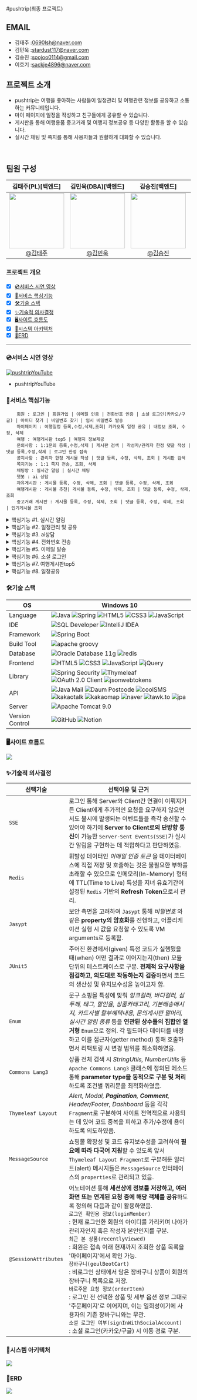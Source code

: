 #pushtrip(최종 프로젝트)

## EMAIL
- 김태주 :<0690lsh@naver.com>
- 김민욱 :<stardust117@naver.com>
- 김승진 :<soojoo0114@gmail.com>
- 이호기 :<sackje4896@naver.com>

## 프로젝트 소개

- pushtrip는 여행을 좋아하는 사람들이 일정관리 및 여행관련 정보를 공유하고 소통하는 커뮤니티입니다.
- 마이 페이지에 일정을 작성하고 친구들에게 공유할 수 있습니다.
- 게시판을 통해 여행용품 중고거래 및 여행지 정보공유 등 다양한 활동을 할 수 있습니다.
- 실시간 채팅 및 쪽지를 통해 사용자들과 원활하게 대화할 수 있습니다.

<br>

## 팀원 구성

<div align="center">

| **김태주(PL)[백엔드]** | **김민욱(DBA)[백엔드]** | **김승진[백엔드]** | **이호기[프론트엔드]** |
| :------: |  :------: | :------: | :------: |
| [<img src="https://github.com/user-attachments/assets/0701c137-1eee-4acb-a5da-d05e4748f05b" height=150 width=150> <br/> @김태주](https://github.com/ktj4102) | [<img src="https://github.com/user-attachments/assets/6671d06b-4557-4ac8-b46d-76df69628ad5" height=150 width=150> <br/> @김민욱](https://github.com/Minwook2053) | [<img src="https://github.com/user-attachments/assets/7d29ac91-c1f3-4151-9340-51696839698c" height=150 width=150> <br/> @김승진](https://github.com/tmdwlsdl) | [<img src="https://github.com/user-attachments/assets/a2bc51a2-f8ba-419c-a961-c48a5992f662" height=150 width=150> <br/> @이호기](https://github.com/LEEHOKEE) |

</div>




### 프로젝트 개요
- [x] [💿서비스 시연 영상](#서비스-시연-영상)
- [x] [🎯서비스 핵심기능](#서비스-핵심기능)
- [x] [🛠기술 스택](#기술-스택)
- [x] [✨기술적 의사결정](#기술적-의사결정)
- [x] [🖥사이트 흐름도](#사이트-흐름도)
- [x] [🚧시스템 아키텍처](#시스템-아키텍처)
- [x] [📖ERD](#erd)

<hr/>

### 💿서비스 시연 영상

[![pushtripYouTube](https://github.com/user-attachments/assets/aa37c5fe-39a8-483e-82b2-df3ba0fba875)](https://youtu.be/rt0gXZzta-8)
- pushtripYouTube

### 🎯서비스 핵심기능
```
    회원 : 로그인 | 회원가입 | 이메일 인증 | 전화번호 인증 | 소셜 로그인(카카오/구글) | 아이디 찾기 | 비밀번호 찾기 | 임시 비밀번호 발송
    마이페이지 : 여행일정 등록,수정,삭제,조회| 카카오톡 일정 공유 | 내정보 조회, 수정, 삭제
    여행 : 여행게시판 top5 | 여행지 정보제공
    문의사항 : 1:1문의 등록,수정,삭제 | 게시판 검색 | 작성자/관리자 한정 댓글 작성 | 댓글 등록,수정,삭제 | 로그인 한정 접속
    공지사항 : 관리자 한정 게시물 작성 | 댓글 등록, 수정, 삭제, 조회 | 게시판 검색
    쪽지기능 : 1:1 쪽지 전송, 조회, 삭제
    채팅방 : 실시간 알림 | 실시간 채팅
    챗봇 : ai 상담
    자유게시판 : 게시물 등록, 수정, 삭제, 조회 | 댓글 등록, 수정, 삭제, 조회 
    여행게시판 : 게시물 추천| 게시물 등록, 수정, 삭제, 조회 | 댓글 등록, 수정, 삭제, 조회 
    중고거래 게시판 : 게시물 등록, 수정, 삭제, 조회 | 댓글 등록, 수정, 삭제, 조회  | 인기게시물 조회
```

<details>
<summary>핵심기능 #1. 실시간 알림</summary>

- [x] 채팅방을 닫고 있을 경우 새로운알림의 갯수를 카운트해서 뱃지로 표시합니다.
</details>


<details>
<summary>핵심기능 #2. 일정관리 및 공유</summary>

- [x] 맛집이나 놀거리를 검색하고 메모를 작성하여 일정에 추가하거나 수정할 수 있습니다.
- [x] 추가한 일정을 카카오톡으로 공유할 수 있다. 
</details>

<details>
<summary>핵심기능 #3. ai상담 </summary>

- [x] ap챗봇을 활용하여 24시간 상담이 가능합니다.
</details>

<details>
<summary>핵심기능 #4. 전화번호 전송</summary>

- [x] coolSMS api 이용해 전화번호 인증번호 발송 기능을 구현하였습니다.
</details>

<details>
<summary>핵심기능 #5. 이메일 발송</summary>

- [x] JavaMailSender를 이용해 이메일 인증 및 임시 비밀번호 발송 기능을 구현하였습니다.
</details>

<details>
<summary>핵심기능 #6. 소셜 로그인</summary>

- [x] 일반 로그인의 경우 회원가입 양식 작성 후 이메일 인증을 거쳐야 하는 반면, 소셜 로그인한 회원은 `해당 계정에서 불러온 이름 및 이메일 정보가 연동`돼 입력란을 채우며 나아가 별도의 이메일 인증 없이 곧바로 이용이 가능합니다.
</details>

<details>
<summary>핵심기능 #7. 여행게시판top5 </summary>

- [x] 여행게시판에서 추천수가 가장 높은 게시물을 가져와 이용자에게 제공합니다.

</details>
<details>
<summary>핵심기능 #8. 일정공유</summary>

- [x] 작성한 일정을 카카오톡 공유하기로 공유할 수 있습니다.
</details>

### 🛠기술 스택
OS | Windows 10
--- | --- |
Language | ![Java](https://img.shields.io/badge/JAVA-000?style=for-the-badge&logo=java&logoColor=white) ![Spring](https://img.shields.io/badge/Spring-000?style=for-the-badge&logo=spring&logoColor=white) ![HTML5](https://img.shields.io/badge/html5-000?style=for-the-badge&logo=html5&logoColor=white) ![CSS3](https://img.shields.io/badge/css3-000?style=for-the-badge&logo=css3&logoColor=white) ![JavaScript](https://img.shields.io/badge/javascript-000?style=for-the-badge&logo=javascript&logoColor=white)
IDE | ![SQL Developer](https://img.shields.io/badge/SQL%20Developer-000?style=for-the-badge&logo=oracle&logoColor=white) ![IntelliJ IDEA](https://img.shields.io/badge/IntelliJ%20IDEA-000?style=for-the-badge&logo=intellijidea&logoColor=white)
Framework | ![Spring Boot](https://img.shields.io/badge/Spring%20Boot-6DB33F?style=for-the-badge&logo=springboot&logoColor=white) 
Build Tool | ![apache groovy](https://img.shields.io/badge/Apache%20Groovy-4298B8?style=for-the-badge&logo=apachegroovy&logoColor=white)
Database | ![Oracle Database 11g](https://img.shields.io/badge/Oracle-F80000?style=for-the-badge&logo=oracle&logoColor=white) ![redis](https://img.shields.io/badge/redis-FF4438?style=for-the-badge&logo=redis&logoColor=white)
Frontend | ![HTML5](https://img.shields.io/badge/html5-E34F26?style=for-the-badge&logo=html5&logoColor=white) ![CSS3](https://img.shields.io/badge/css3-1572B6?style=for-the-badge&logo=css3&logoColor=white) ![JavaScript](https://img.shields.io/badge/javascript-F7DF1E?style=for-the-badge&logo=javascript&logoColor=black) ![jQuery](https://img.shields.io/badge/jQuery-0769AD?style=for-the-badge&logo=jquery&logoColor=white)
Library | ![Spring Security](https://img.shields.io/badge/spring%20security-6DB33F?style=for-the-badge&logo=springsecurity&logoColor=white) ![Thymeleaf](https://img.shields.io/badge/thymeleaf-005F0F?style=for-the-badge&logo=thymeleaf&logoColor=white) ![OAuth 2.0 Client](https://img.shields.io/badge/OAuth%202.0%20Client-4b4b4b?style=for-the-badge) ![jsonwebtokens](https://img.shields.io/badge/json%20web%20tokens-000000?style=for-the-badge&logo=jsonwebtokens&logoColor=white)
API | ![Java Mail](https://img.shields.io/badge/Java%20Mail-3a75b0?style=for-the-badge) ![Daum Postcode](https://img.shields.io/badge/Daum%20Postcode-f94756?style=for-the-badge) ![coolSMS](https://img.shields.io/badge/cool%20SMS-f7943a?style=for-the-badge) ![kakaotalk](https://img.shields.io/badge/kakaotalk-FFCD00?style=for-the-badge) ![kakaomap](https://img.shields.io/badge/kakaomap-FFCD00?style=for-the-badge) ![naver](https://img.shields.io/badge/naver-03C75A?style=for-the-badge) ![tawk.to](https://img.shields.io/badge/tawk.to-000?style=for-the-badge&logo=tawk.to&logoColor=white) ![jpa](https://img.shields.io/badge/jpa-000?style=for-the-badge&logo=jpa&logoColor=white) 
Server |![Apache Tomcat 9.0](https://img.shields.io/badge/Apache%20Tomcat%20-F8DC75?style=for-the-badge&logo=apachetomcat&logoColor=black)
Version Control | ![GitHub](https://img.shields.io/badge/GitHub-181717?style=for-the-badge&logo=GitHub&logoColor=white) ![Notion](https://img.shields.io/badge/notion-000000?style=for-the-badge&logo=notion&logoColor=white)

### 🖥사이트 흐름도
<img src="https://github.com/user-attachments/assets/014d3218-6435-42d2-9aa1-9879c2040cc4">


### ✨기술적 의사결정
선택기술 | 선택이유 및 근거
--- | --- |
`SSE` | 로그인 통해 Server와 Client간 연결이 이뤄지거든 Client에게 추가적인 요청을 요구하지 않으면서도 불시에 발생되는 이벤트들을 즉각 송신할 수 있어야 하기에 **Server to Client로의 단방향 통신**이 가능한 `Server-Sent Events(SSE)`가 실시간 알림을 구현하는 데 적합하다고 판단하였음.
`Redis` | 휘발성 데이터인 _이메일 인증 토큰_ 을 데이터베이스에 직접 저장 및 호출하는 것은 불필요한 부하를 초래할 수 있으므로 인메모리(In-Memory) 형태에 TTL(Time to Live) 특성을 지녀 유효기간이 설정된 `Redis` 기반의 **Refresh Token**으로서 관리.
`Jasypt` | 보안 측면을 고려하여 `Jasypt` 통해 _비밀번호_ 와 같은 **property의 암호화**를 진행하고, 어플리케이션 실행 시 값을 요청할 수 있도록 VM arguments로 등록함.
`JUnit5` | 주어진 환경에서(given) 특정 코드가 실행됐을 때(when) 어떤 결과로 이어지는지(then) 모듈 단위의 테스트케이스로 구분. **전제적 요구사항을 점검하고, 의도대로 작동하는지 검증**하면서 코드의 생산성 및 유지보수성을 높이고자 함.
`Enum` | 문구 쇼핑몰 특성에 맞춰 _잉크컬러, 바디컬러, 심두께, 태그, 할인율, 상품카테고리, 기본배송메시지, 카드사별 할부혜택내용, 문의게시판 말머리, 실시간 알림 종류_ 등을 **연관된 상수들의 집합인 열거형** `Enum`으로 정의. 각 필드마다 데이터를 배정하고 이를 접근자(getter method) 통해 호출하면서 리팩토링 시 변경 범위를 최소화하였음.
`Commons Lang3` | 상품 전체 검색 시 _StringUtils, NumberUtils_ 등 `Apache Commons Lang3` 클래스에 정의된 메소드 통해 **parameter type을 동적으로 구분 및 처리**하도록 조건별 쿼리문을 최적화하였음.
`Thymeleaf Layout` | _Alert, Modal, ***Pagination***, ***Comment***, Header/Footer,  Dashboard_ 등을 각각 `Fragment`로 구분하여 사이트 전역적으로 사용되는 데 있어 코드 중복을 피하고 추가/수정에 용이하도록 의도하였음.
`MessageSource` | 쇼핑몰 확장성 및 코드 유지보수성을 고려하여 **필요에 따라 다국어 지원**할 수 있도록 앞서 `Thymeleaf Layout Fragment`로 구분해둔 알러트(alert) 메시지들은 `MessageSource` 인터페이스의 `properties`로 관리되고 있음.
`@SessionAttributes` | 어노테이션 통해 **세션상에 정보를 저장하고, 여러 화면 또는 연계된 요청 중에 해당 객체를 공유**하도록 정의해 다음과 같이 활용하였음.<br>`로그인 확인용 정보(loginMember)`<br>:  현재 로그인한 회원의 아이디를 가리키며 나아가 관리자인지 혹은 작성자 본인인지를 구분.<br>`최근 본 상품(recentlyViewed)`<br>: 회원은 접속 이래 현재까지 조회한 상품 목록을 '마이페이지'에서 확인 가능.<br>`장바구니(geulBeotCart)`<br>: 비로그인 상태에서 담은 장바구니 상품이 회원의 장바구니 목록으로 저장.<br>`바로주문 요청 정보(orderItem)`<br>: 로그인 전 선택한 상품 및 세부 옵션 정보 그대로 '주문페이지'로 이어지며, 이는 일회성이기에 사용자의 기존 장바구니와는 무관.<br>`소셜 로그인 여부(signInWithSocialAccount)`<br>: 소셜 로그인(카카오/구글) 시 이동 경로 구분.

### 🚧시스템 아키텍처

<img src="https://github.com/user-attachments/assets/ae3f885a-8f50-4cb2-b607-79f064685f58">


### 📖ERD

<img src="https://github.com/user-attachments/assets/e253ff17-1f45-4f81-ad5b-9e9660ce4044">
